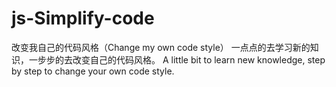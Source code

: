 # js-Simplify-code
改变我自己的代码风格（Change my own code style）
一点点的去学习新的知识，一步步的去改变自己的代码风格。
A little bit to learn new knowledge, step by step to change your own code style.
